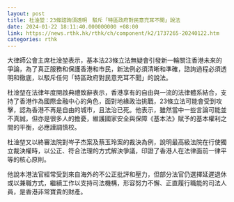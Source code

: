 ```yaml
---
layout: post
title: 杜淦堃：23條諮詢須透明　駁斥「特區政府對民意充耳不聞」說法
date: 2024-01-22 18:11:40.000000000 +08:00
link: https://news.rthk.hk/rthk/ch/component/k2/1737265-20240122.htm
categories: rthk
---
```


大律師公會主席杜淦堃表示，基本法23條立法無疑會引發新一輪關注香港未來的爭論，為了真正服務和保護香港和市民，新法例必須清晰和準確，諮詢過程必須透明和徹底，以駁斥任何「特區政府對民意充耳不聞」的說法。

杜淦堃在法律年度開啟典禮致辭表示，香港享有的自由與一流的法律體系結合，支持了香港作為國際金融中心的角色，面對地緣政治挑戰，23條立法可能會受到攻擊，認為香港不再是自由的城市，且法治已死。他表示，雖然當中一些言論可能並不真誠，但亦是很多人的擔憂，維護國家安全與保障《基本法》賦予的基本權利之間的平衡，必應謹調慎校。

杜淦堃又以終審法院對岑子杰案及蔡玉玲案的裁決為例，說明最高級法院在行使獨立裁決權時，以公正、符合法理的方式解決爭議，印證了香港人在法律面前一律平等的核心原則。

他說本港法官經常受到來自海外的不公正批評和壓力，但部分法官仍選擇延遲退休或以兼職方式，繼續工作以支持司法機構，形容努力不懈、正直履行職能的司法人員，是香港非常寶貴的財產。
